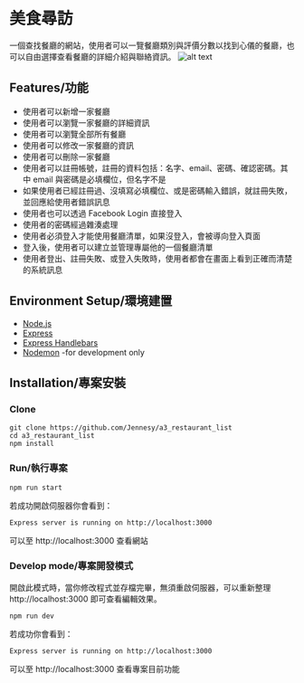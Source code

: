 # 美食尋訪
一個查找餐廳的網站，使用者可以一覽餐廳類別與評價分數以找到心儀的餐廳，也可以自由選擇查看餐廳的詳細介紹與聯絡資訊。
![alt text](https://raw.githubusercontent.com/Jennesy/a3_restaurant_list/master/public/homepageDEMO.jpg)

## Features/功能
* 使用者可以新增一家餐廳
* 使用者可以瀏覽一家餐廳的詳細資訊
* 使用者可以瀏覽全部所有餐廳
* 使用者可以修改一家餐廳的資訊
* 使用者可以刪除一家餐廳
* 使用者可以註冊帳號，註冊的資料包括：名字、email、密碼、確認密碼。其中 email 與密碼是必填欄位，但名字不是
* 如果使用者已經註冊過、沒填寫必填欄位、或是密碼輸入錯誤，就註冊失敗，並回應給使用者錯誤訊息
* 使用者也可以透過 Facebook Login 直接登入
* 使用者的密碼經過雜湊處理
* 使用者必須登入才能使用餐廳清單，如果沒登入，會被導向登入頁面
* 登入後，使用者可以建立並管理專屬他的一個餐廳清單
* 使用者登出、註冊失敗、或登入失敗時，使用者都會在畫面上看到正確而清楚的系統訊息

## Environment Setup/環境建置
* [Node.js](https://nodejs.org/en/)
* [Express](https://expressjs.com/)
* [Express Handlebars](https://www.npmjs.com/package/express-handlebars)
* [Nodemon](https://www.npmjs.com/package/nodemon) -for development only

## Installation/專案安裝
### Clone
```
git clone https://github.com/Jennesy/a3_restaurant_list
cd a3_restaurant_list
npm install
```

### Run/執行專案
```
npm run start
```
若成功開啟伺服器你會看到：
```
Express server is running on http://localhost:3000
```
可以至 http://localhost:3000 查看網站

### Develop mode/專案開發模式
開啟此模式時，當你修改程式並存檔完畢，無須重啟伺服器，可以重新整理 http://localhost:3000 即可查看編輯效果。
```
npm run dev
```
若成功你會看到：
```
Express server is running on http://localhost:3000
```
可以至 http://localhost:3000 查看專案目前功能